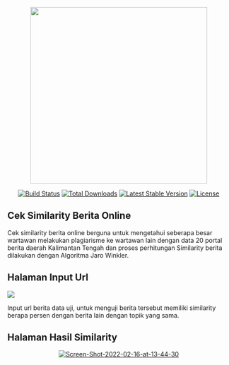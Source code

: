<p align="center"><a href="https://laravel.com" target="_blank"><img src="https://raw.githubusercontent.com/laravel/art/master/logo-lockup/5%20SVG/2%20CMYK/1%20Full%20Color/laravel-logolockup-cmyk-red.svg" width="400"></a></p>

<p align="center">
<a href="https://travis-ci.org/laravel/framework"><img src="https://travis-ci.org/laravel/framework.svg" alt="Build Status"></a>
<a href="https://packagist.org/packages/laravel/framework"><img src="https://img.shields.io/packagist/dt/laravel/framework" alt="Total Downloads"></a>
<a href="https://packagist.org/packages/laravel/framework"><img src="https://img.shields.io/packagist/v/laravel/framework" alt="Latest Stable Version"></a>
<a href="https://packagist.org/packages/laravel/framework"><img src="https://img.shields.io/packagist/l/laravel/framework" alt="License"></a>
</p>

## Cek Similarity Berita Online

Cek similarity berita online berguna untuk mengetahui seberapa besar wartawan melakukan plagiarisme ke wartawan lain dengan data 20 portal berita daerah Kalimantan Tengah dan proses perhitungan Similarity berita dilakukan dengan Algoritma Jaro Winkler.

## Halaman Input Url

<img src="https://i.ibb.co/NCJZ2N3/screencapture-laravel-distance-test-2022-02-16-13-36-46.png">

Input url berita data uji, untuk menguji berita tersebut memiliki similarity berapa persen dengan berita lain dengan topik yang sama.

## Halaman Hasil Similarity

<p align="center"><a href="https://ibb.co/17wC82C"><img src="https://i.ibb.co/YPq5pj5/Screen-Shot-2022-02-16-at-13-44-30.png" alt="Screen-Shot-2022-02-16-at-13-44-30" border="0"></a></p>
